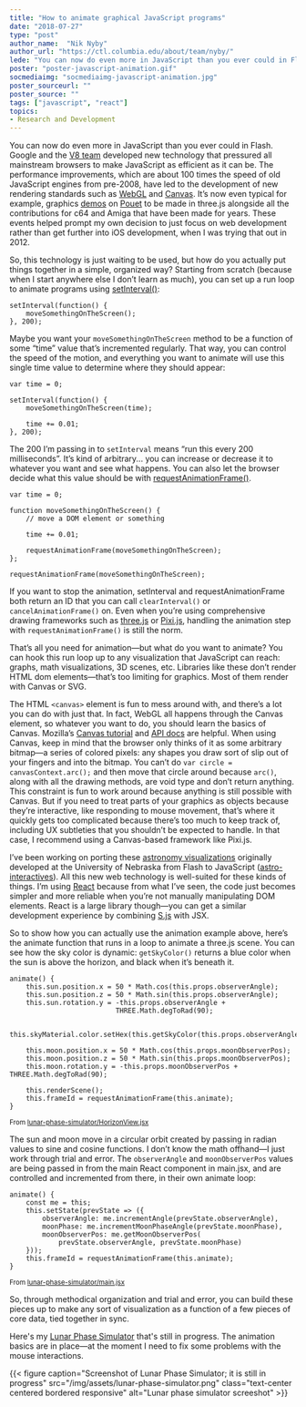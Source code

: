 ```yaml
---
title: "How to animate graphical JavaScript programs"
date: "2018-07-27"
type: "post"
author_name:  "Nik Nyby"
author_url: "https://ctl.columbia.edu/about/team/nyby/"
lede: "You can now do even more in JavaScript than you ever could in Flash. Here's an outline on how to take advantage of some of this technology."
poster: "poster-javascript-animation.gif"
socmediaimg: "socmediaimg-javascript-animation.jpg"
poster_sourceurl: ""
poster_source: ""
tags: ["javascript", "react"]
topics: 
- Research and Development
---
```


You can now do even more in JavaScript than you ever could in
Flash. Google and the [V8 team](https://en.wikipedia.org/wiki/Chrome_V8)
developed new technology that pressured all mainstream browsers to make JavaScript
as efficient as it can be. The performance improvements, which are about
100 times the speed of old JavaScript engines from pre-2008, have led to
the development of new rendering standards such as
[WebGL](https://www.khronos.org/webgl/) and [Canvas](https://www.w3.org/TR/2dcontext/).
It’s now even typical for example, graphics [demos](https://en.wikipedia.org/wiki/Demoscene)
on [Pouet](http://www.pouet.net/) to be made in three.js alongside all the
contributions for c64 and Amiga that have been made for years. These events
helped prompt my own decision to just focus on web development rather than
get further into iOS development, when I was trying that out in 2012.

So, this technology is just waiting to be used, but how do you
actually put things together in a simple, organized way? Starting from
scratch (because when I start anywhere else I don’t learn as much),
you can set up a run loop to animate programs using
[setInterval()](https://developer.mozilla.org/en-US/docs/Web/API/WindowOrWorkerGlobalScope/setInterval):

```
setInterval(function() {
    moveSomethingOnTheScreen();
}, 200);
```

Maybe you want your `moveSomethingOnTheScreen` method to be a function of some
“time” value that’s incremented regularly. That way, you can control
the speed of the motion, and everything you want to animate will use
this single time value to determine where they should appear:

```
var time = 0;

setInterval(function() {
    moveSomethingOnTheScreen(time);

    time += 0.01;
}, 200);
```

The 200 I’m passing in to `setInterval` means “run this every 200
milliseconds”. It’s kind of arbitrary... you can increase or decrease
it to whatever you want and see what happens. You can also let the
browser decide what this value should be with
[requestAnimationFrame()](https://developer.mozilla.org/en-US/docs/Web/API/window/requestAnimationFrame).

```
var time = 0;

function moveSomethingOnTheScreen() {
    // move a DOM element or something

    time += 0.01;

    requestAnimationFrame(moveSomethingOnTheScreen);
};

requestAnimationFrame(moveSomethingOnTheScreen);
```

If you want to stop the animation, setInterval and
requestAnimationFrame both return an ID that you can call
`clearInterval()` or `cancelAnimationFrame()` on. Even when you’re using
comprehensive drawing frameworks such as [three.js](https://threejs.org/) or
[Pixi.js](http://www.pixijs.com/), handling
the animation step with `requestAnimationFrame()` is still the norm.

That’s all you need for animation—but what do you want to animate?
You can hook this run loop up to any visualization that JavaScript can
reach: graphs, math visualizations, 3D scenes, etc. Libraries like
these don’t render HTML dom elements—that’s too limiting for
graphics. Most of them render with Canvas or SVG.

The HTML `<canvas>` element is fun to mess around with, and there’s a
lot you can do with just that. In fact, WebGL all happens through the
Canvas element, so whatever you want to do, you should learn the
basics of Canvas. Mozilla’s [Canvas tutorial](https://developer.mozilla.org/en-US/docs/Web/API/Canvas_API/Tutorial) and [API docs](https://developer.mozilla.org/en-US/docs/Web/API/Canvas_API) are
helpful. When using Canvas, keep in mind that the browser only thinks
of it as some arbitrary bitmap—a series of colored pixels: any
shapes you draw sort of slip out of your fingers and into the
bitmap. You can’t do `var circle = canvasContext.arc();` and then move
that circle around because `arc()`, along with all the drawing methods,
are void type and don’t return anything. This constraint is fun to
work around because anything is still possible with Canvas. But if you
need to treat parts of your graphics as objects because they’re
interactive, like responding to mouse movement, that’s where it
quickly gets too complicated because there’s too much to keep track
of, including UX subtleties that you shouldn’t be expected to
handle. In that case, I recommend using a Canvas-based framework like
Pixi.js.

I’ve been working on porting these [astronomy visualizations](http://astro.unl.edu/animationsLinks.html)
originally developed at the University of Nebraska from Flash
to JavaScript ([astro-interactives](https://github.com/ccnmtl/astro-interactives)).
All this new web technology is
well-suited for these kinds of things. I’m using [React](https://reactjs.org/)
because from what I’ve seen, the code just becomes simpler and more reliable when
you’re not manually manipulating DOM elements. React is a large
library though—you can get a similar development experience by
combining [S.js](https://github.com/adamhaile/S) with JSX.

So to show how you can actually use the animation example above,
here’s the animate function that runs in a loop to animate a three.js
scene. You can see how the sky color is dynamic: `getSkyColor()`
returns a blue color when the sun is above the horizon, and black when
it’s beneath it.

```
animate() {
    this.sun.position.x = 50 * Math.cos(this.props.observerAngle);
    this.sun.position.z = 50 * Math.sin(this.props.observerAngle);
    this.sun.rotation.y = -this.props.observerAngle +
                          THREE.Math.degToRad(90);

    this.skyMaterial.color.setHex(this.getSkyColor(this.props.observerAngle));

    this.moon.position.x = 50 * Math.cos(this.props.moonObserverPos);
    this.moon.position.z = 50 * Math.sin(this.props.moonObserverPos);
    this.moon.rotation.y = -this.props.moonObserverPos + THREE.Math.degToRad(90);

    this.renderScene();
    this.frameId = requestAnimationFrame(this.animate);
}
```
<small>From [lunar-phase-simulator/HorizonView.jsx](https://github.com/ccnmtl/astro-interactives/blob/master/lunar-phase-simulator/src/HorizonView.jsx)</small>

The sun and moon move in a circular orbit created by passing in radian
values to sine and cosine functions. I don’t know the math offhand—I
just work through trial and error. The `observerAngle` and
`moonObserverPos` values are being passed in from the main React
component in main.jsx, and are controlled and incremented from there,
in their own animate loop:

```
animate() {
    const me = this;
    this.setState(prevState => ({
        observerAngle: me.incrementAngle(prevState.observerAngle),
        moonPhase: me.incrementMoonPhaseAngle(prevState.moonPhase),
        moonObserverPos: me.getMoonObserverPos(
            prevState.observerAngle, prevState.moonPhase)
    }));
    this.frameId = requestAnimationFrame(this.animate);
}
```
<small>From [lunar-phase-simulator/main.jsx](https://github.com/ccnmtl/astro-interactives/blob/master/lunar-phase-simulator/src/main.jsx)</small>

So, through methodical organization and trial and error, you can build
these pieces up to make any sort of visualization as a function of a few
pieces of core data, tied together in sync.

Here's my
[Lunar Phase Simulator](https://ccnmtl.github.io/astro-interactives/lunar-phase-simulator/)
that's still in progress. The animation basics are in place—at the moment I
need to fix some problems with the mouse
interactions.

{{< figure caption="Screenshot of Lunar Phase Simulator; it is still in progress" src="/img/assets/lunar-phase-simulator.png" class="text-center centered bordered responsive" alt="Lunar phase simulator screeshot" >}}
